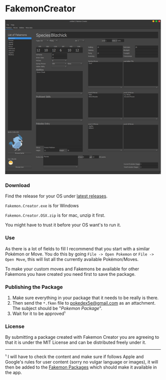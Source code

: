 # FakemonCreator
<p align="center">
  <img src="/.github/images/screens.png">
</p>

 
### Download
Find the release for your OS under [latest releases](https://github.com/Jerakin/FakemonCreator/releases/latest).

`Fakemon.Creator.exe` is for Windows

`Fakemon.Creator.OSX.zip` is for mac, unzip it first.

You might have to trust it before your OS want's to run it.

### Use
As there is a lot of fields to fill I recommend that you start with a similar Pokémon or Move. You do this by going 
`File -> Open Pokemon` or `File -> Open Move`, this will list all the currently available Pokémon/Moves.

To make your custom moves and Fakemons be available for other Fakemons you have created you need first to save the package.

### Publishing the Package
1. Make sure everything in your package that it needs to be really is there.
2. Then send the `*.fkmn` file to [pokedex5e@gmail.com](mailto:pokedex5e@gmail.com) as an attachment. The subject should be "_Pokemon Package_".
3. Wait for it to be approved¹

### License
By submitting a package created with Fakemon Creator you are agreeing to that it is under the MIT License and can be distributed freely under it.

____

¹ I will have to check the content and make sure if follows Apple and Google's rules for user content (sorry no vulgar language or images),
it will then be added to the [Fakemon Packages](https://github.com/Jerakin/FakemonPackages) which should make it available in the app.
